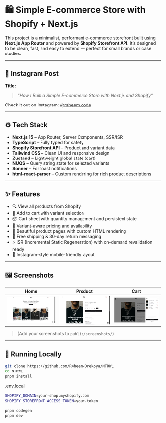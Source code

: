 # 🛍️ Simple E-commerce Store with Shopify + Next.js

This project is a minimalist, performant e-commerce storefront built using **Next.js App Router** and powered by **Shopify Storefront API**. It’s designed to be clean, fast, and easy to extend — perfect for small brands or case studies.

---

## 📸 Instagram Post

**Title:**  
> _“How I Built a Simple E-commerce Store with Next.js and Shopify”_

Check it out on Instagram: [@raheem.code](https://instagram.com/@raheem.code)

---

## ⚙️ Tech Stack

- **Next.js 15** – App Router, Server Components, SSR/ISR
- **TypeScript** – Fully typed for safety
- **Shopify Storefront API** – Product and variant data
- **Tailwind CSS** – Clean UI and responsive design
- **Zustand** – Lightweight global state (cart)
- **NUQS** – Query string state for selected variants
- **Sonner** – For toast notifications
- **html-react-parser** – Custom rendering for rich product descriptions

---

## ✨ Features

- 🔍 View all products from Shopify
- 🛒 Add to cart with variant selection
- 📦 Cart sheet with quantity management and persistent state
- 🧩 Variant-aware pricing and availability
- 📄 Beautiful product pages with custom HTML rendering
- 🚚 Free shipping & 30-day return messaging
- ⚡ ISR (Incremental Static Regeneration) with on-demand revalidation ready
- 💬 Instagram-style mobile-friendly layout

---

## 🖼️ Screenshots

| Home | Product | Cart |
|------|---------|------|
| ![home](./public/screenshots/home.png) | ![product](./public/screenshots/product.png) | ![cart](./public/screenshots/cart.png) |

> (Add your screenshots to `public/screenshots/`)

---

## 🧪 Running Locally

```bash
git clone https://github.com/R4heem-Orekoya/NTRWL
cd NTRWL
pnpm install
```

.env.local
```bash
SHOPIFY_DOMAIN=your-shop.myshopify.com
SHOPIFY_STOREFRONT_ACCESS_TOKEN=your-token
```

```bash
pnpm codegen
pnpm dev